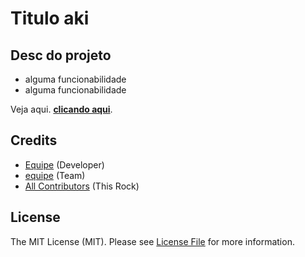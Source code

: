 # Titulo aki

## Desc do projeto
- alguma funcionabilidade
- alguma funcionabilidade

Veja aqui. **[clicando aqui](exemplosjs/exemplos.html)**.


## Credits

- [Equipe](https://github.com/) (Developer)
- [equipe](https://github.com/) (Team)
- [All Contributors](https://github.com/) (This Rock)

## License

The MIT License (MIT). Please see [License File](https://github.com/adventureandre/Lib/blob/main/LICENSE) for more information.